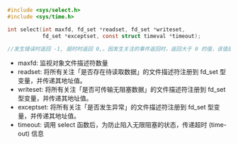 

```c
#include <sys/select.h>
#include <sys/time.h>

int select(int maxfd, fd_set *readset, fd_set *writeset,
           fd_set *exceptset, const struct timeval *timeout);

//发生错误时返回 -1, 超时时返回 0,。因发生关注的事件返回时，返回大于 0 的值，该值是发生事件的文件描述符数。
```

+ maxfd: 监视对象文件描述符数量
+ readset: 将所有关注「是否存在待读取数据」的文件描述符注册到 fd_set 型变量，并传递其地址值。
+ writeset: 将所有关注「是否可传输无阻塞数据」的文件描述符注册到 fd_set 型变量，并传递其地址值。
+ exceptset: 将所有关注「是否发生异常」的文件描述符注册到 fd_set 型变量，并传递其地址值。
+ timeout: 调用 select 函数后，为防止陷入无限阻塞的状态，传递超时 (time-out) 信息
